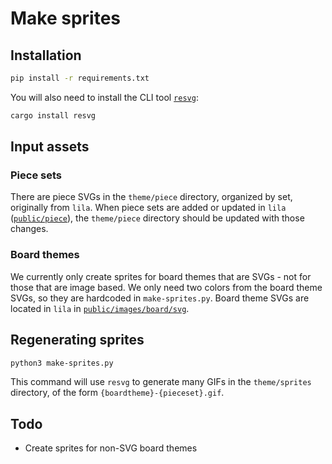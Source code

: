 # Make sprites

## Installation

```bash
pip install -r requirements.txt
```

You will also need to install the CLI tool [`resvg`](https://github.com/RazrFalcon/resvg):

```bash
cargo install resvg
```

## Input assets

### Piece sets

There are piece SVGs in the `theme/piece` directory, organized by set, originally from `lila`. When piece sets are added or updated in `lila` ([`public/piece`](https://github.com/lichess-org/lila/tree/master/public/piece)), the `theme/piece` directory should be updated with those changes.

### Board themes

We currently only create sprites for board themes that are SVGs - not for those that are image based. We only need two colors from the board theme SVGs, so they are hardcoded in `make-sprites.py`. Board theme SVGs are located in `lila` in [`public/images/board/svg`](https://github.com/lichess-org/lila/tree/master/public/images/board/svg).

## Regenerating sprites

```bash
python3 make-sprites.py
```

This command will use `resvg` to generate many GIFs in the `theme/sprites` directory, of the form `{boardtheme}-{pieceset}.gif`.

## Todo

- Create sprites for non-SVG board themes
